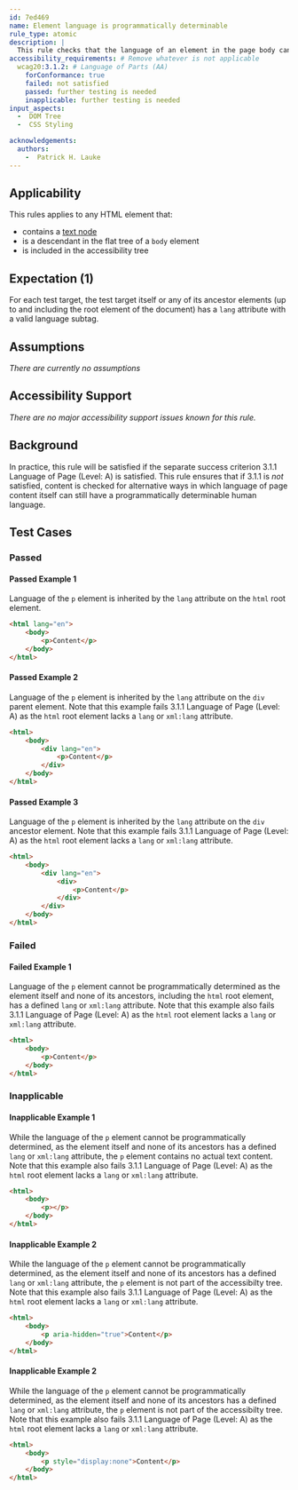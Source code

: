 ```yaml
---
id: 7ed469
name: Element language is programmatically determinable
rule_type: atomic
description: |
  This rule checks that the language of an element in the page body can be programmatically determined.
accessibility_requirements: # Remove whatever is not applicable
  wcag20:3.1.2: # Language of Parts (AA)
    forConformance: true
    failed: not satisfied
    passed: further testing is needed
    inapplicable: further testing is needed
input_aspects:
  -  DOM Tree
  -  CSS Styling

acknowledgements:
  authors:
    -  Patrick H. Lauke
---
```


## Applicability

This rules applies to any HTML element that:

* contains a [text node](https://dom.spec.whatwg.org/#text)
* is a descendant in the flat tree of a `body` element
* is included in the accessibility tree

## Expectation (1)

For each test target, the test target itself or any of its ancestor elements (up to and including the root element of the document) has a `lang` attribute with a valid language subtag.

## Assumptions

_There are currently no assumptions_

## Accessibility Support

_There are no major accessibility support issues known for this rule._

## Background

In practice, this rule will be satisfied if the separate success criterion 3.1.1 Language of Page (Level: A) is satisfied. This rule ensures that if 3.1.1 is *not* satisfied, content is checked for alternative ways in which language of page content itself can still have a programmatically determinable human language.

## Test Cases

### Passed

#### Passed Example 1

Language of the `p` element is inherited by the `lang` attribute on the `html` root element.

```html
<html lang="en">
	<body>
		<p>Content</p>
	</body>
</html>
```

#### Passed Example 2

Language of the `p` element is inherited by the `lang` attribute on the `div` parent element. Note that this example fails 3.1.1 Language of Page (Level: A) as the `html` root element lacks a `lang` or `xml:lang` attribute.

```html
<html>
	<body>
		<div lang="en">
			<p>Content</p>
		</div>
	</body>
</html>
```

#### Passed Example 3

Language of the `p` element is inherited by the `lang` attribute on the `div` ancestor element. Note that this example fails 3.1.1 Language of Page (Level: A) as the `html` root element lacks a `lang` or `xml:lang` attribute.

```html
<html>
	<body>
		<div lang="en">
			<div>
				<p>Content</p>
			</div>
		</div>
	</body>
</html>
```

### Failed

#### Failed Example 1

Language of the `p` element cannot be programmatically determined as the element itself and none of its ancestors, including the `html` root element, has a defined `lang` or `xml:lang` attribute. Note that this example also fails 3.1.1 Language of Page (Level: A) as the `html` root element lacks a `lang` or `xml:lang` attribute.

```html
<html>
	<body>
		<p>Content</p>
	</body>
</html>
```

### Inapplicable

#### Inapplicable Example 1

While the language of the `p` element cannot be programmatically determined, as the element itself and none of its ancestors has a defined `lang` or `xml:lang` attribute, the `p` element contains no actual text content. Note that this example also fails 3.1.1 Language of Page (Level: A) as the `html` root element lacks a `lang` or `xml:lang` attribute.

```html
<html>
	<body>
		<p></p>
	</body>
</html>
```

#### Inapplicable Example 2

While the language of the `p` element cannot be programmatically determined, as the element itself and none of its ancestors has a defined `lang` or `xml:lang` attribute, the `p` element is not part of the accessibilty tree. Note that this example also fails 3.1.1 Language of Page (Level: A) as the `html` root element lacks a `lang` or `xml:lang` attribute.

```html
<html>
	<body>
		<p aria-hidden="true">Content</p>
	</body>
</html>
```

#### Inapplicable Example 2

While the language of the `p` element cannot be programmatically determined, as the element itself and none of its ancestors has a defined `lang` or `xml:lang` attribute, the `p` element is not part of the accessibilty tree. Note that this example also fails 3.1.1 Language of Page (Level: A) as the `html` root element lacks a `lang` or `xml:lang` attribute.

```html
<html>
	<body>
		<p style="display:none">Content</p>
	</body>
</html>
```
